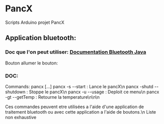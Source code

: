 <h1> PancX </h1>
Scripts Arduino projet PancX

<h2>Application bluetooth:</h2>

<h3> Doc que l'on peut utiliser:
<a href='https://developer.android.com/guide/topics/connectivity/bluetooth#java'>Documentation Bluetooth Java</a>
</h3>



Bouton allumer le bouton:

<h3>DOC:</h3>
<p>
Commands:
  pancx <suffixe> <suffixe> [...]
  pancx -s --start                : Lance le pancX\n
  pancx -shutd --shutdown         : Stoppe le pancX\n
  pancx -u --usage                : Deploit ce menu\n
  pancx -gt --getTemp             : Retourne la temperature\n\n\n
  
  
  Ces commandes peuvent etre utilisées a l'aide d'une application de traitement bluetooth ou avec cette application a l'aide de boutons.\n
  Liste non exhaustive
</p>
